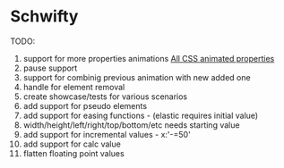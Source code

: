 # Schwifty

  TODO:
  1. support for more properties animations [All CSS animated properties](https://developer.mozilla.org/en-US/docs/Web/CSS/CSS_animated_properties)
  2. pause support
  3. support for combinig previous animation with new added one
  4. handle for element removal
  5. create showcase/tests for various scenarios
  6. add support for pseudo elements
  7. add support for easing functions - (elastic requires initial value)
  8. width/height/left/right/top/bottom/etc needs starting value
  9. add support for incremental values - x:'-=50'
  10. add support for calc value
  11. flatten floating point values

 
